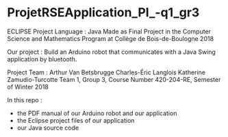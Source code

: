 # ProjetRSEApplication_PI_-q1_gr3

ECLIPSE Project
Language : Java
Made as Final Project in the Computer Science and Mathematics Program at Collège de Bois-de-Boulogne
2018

Our project :
Build an Arduino robot that communicates with a Java Swing application by bluetooth.

Project Team :
Arthur Van Betsbrugge
Charles-Éric Langlois
Katherine Zamudio-Turcotte
Team 1, Group 3, Course Number 420-204-RE, Semester of Winter 2018

In this repo :
- the PDF manual of our Arduino robot and our application
- the Eclipse project files of our application
- our Java source code
